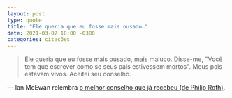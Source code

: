 ```yaml
---
layout: post
type: quote
title: "Ele queria que eu fosse mais ousado…"
date: 2021-03-07 18:00 -0300
categories: citações
---
```

>Ele queria que eu fosse mais ousado, mais maluco. Disse-me, "Você tem que escrever como se seus pais estivessem mortos". Meus pais estavam vivos. Aceitei seu conselho.

— Ian McEwan relembra [o melhor conselho que já recebeu (de Philip Roth)](https://lithub.com/ian-mcewan-on-bach-philip-roth-and-living-an-episodic-life/).
